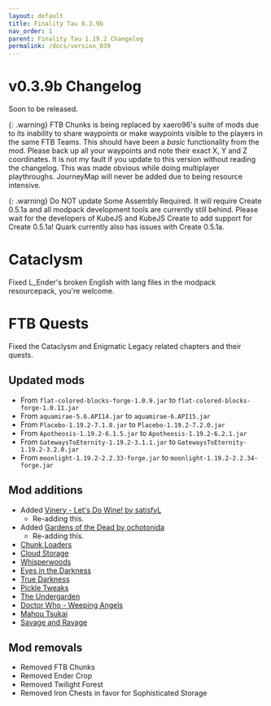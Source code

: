 ```yaml
---
layout: default
title: Finality Tau 0.3.9b
nav_order: 1
parent: Finality Tau 1.19.2 Changelog
permalink: /docs/version_039
---
```

# v0.3.9b Changelog
Soon to be released.

{: .warning}
FTB Chunks is being replaced by xaero96's suite of mods due to its inability to share waypoints or make waypoints visible to the players in the same FTB Teams. This should have been a *basic* functionality from the mod. Please back up all your waypoints and note their exact X, Y and Z coordinates. It is not my fault if you update to this version without reading the changelog. This was made obvious while doing multiplayer playthroughs. JourneyMap will never be added due to being resource intensive.

{: .warning}
Do NOT update Some Assembly Required. It will require Create 0.5.1a and all modpack development tools are currently still behind. Please wait for the developers of KubeJS and KubeJS Create to add support for Create 0.5.1a! Quark currently also has issues with Create 0.5.1a.

# Cataclysm
Fixed L_Ender's broken English with lang files in the modpack resourcepack, you're welcome.

# FTB Quests
Fixed the Cataclysm and Enigmatic Legacy related chapters and their quests.

## Updated mods
* From `flat-colored-blocks-forge-1.0.9.jar` to `flat-colored-blocks-forge-1.0.11.jar`
* From `aquamirae-5.6.API14.jar` to `aquamirae-6.API15.jar`
* From `Placebo-1.19.2-7.1.8.jar` to `Placebo-1.19.2-7.2.0.jar`
* From `Apotheosis-1.19.2-6.1.5.jar` to `Apotheosis-1.19.2-6.2.1.jar`
* From `GatewaysToEternity-1.19.2-3.1.1.jar` to `GatewaysToEternity-1.19.2-3.2.0.jar`
* From `moonlight-1.19.2-2.2.33-forge.jar` to `moonlight-1.19.2-2.2.34-forge.jar`


## Mod additions
* Added [Vinery - Let's Do Wine! by satisfyL](https://www.curseforge.com/minecraft/mc-mods/lets-do-wine)
  * Re-adding this.
* Added [Gardens of the Dead by ochotonida](https://www.curseforge.com/minecraft/mc-mods/gardens-of-the-dead)
  * Re-adding this.
* [Chunk Loaders](https://www.curseforge.com/minecraft/mc-mods/chunk-loaders)
* [Cloud Storage](https://www.curseforge.com/minecraft/mc-mods/alexs-cloud-storage)
* [Whisperwoods](https://www.curseforge.com/minecraft/mc-mods/whisperwoods)
* [Eyes in the Darkness](https://www.curseforge.com/minecraft/mc-mods/eyes-in-the-darkness)
* [True Darkness](https://www.curseforge.com/minecraft/mc-mods/true-darkness)
* [Pickle Tweaks](https://www.curseforge.com/minecraft/mc-mods/pickle-tweaks)
* [The Undergarden](https://www.curseforge.com/minecraft/mc-mods/the-undergarden)
* [Doctor Who - Weeping Angels](https://www.curseforge.com/minecraft/mc-mods/weeping-angels-mod)
* [Mahou Tsukai](https://www.curseforge.com/minecraft/mc-mods/mahou-tsukai)
* [Savage and Ravage](https://www.curseforge.com/minecraft/mc-mods/savage-and-ravage)

## Mod removals
* Removed FTB Chunks
* Removed Ender Crop
* Removed Twilight Forest
* Removed Iron Chests in favor for Sophisticated Storage
